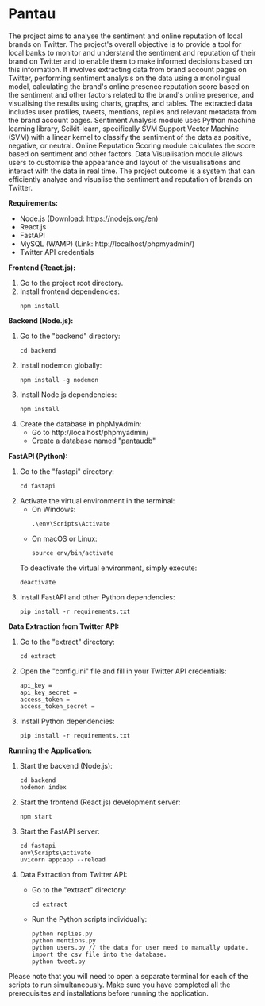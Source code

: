# Pantau
The project aims to analyse the sentiment and online reputation of local brands on Twitter. The project's overall objective is to provide a tool for local banks to monitor and understand the sentiment and reputation of their brand on Twitter and to enable them to make informed decisions based on this information. It involves extracting data from brand account pages on Twitter, performing sentiment analysis on the data using a monolingual model, calculating the brand's online presence reputation score based on the sentiment and other factors related to the brand's online presence, and visualising the results using charts, graphs, and tables. The extracted data includes user profiles, tweets, mentions, replies and relevant metadata from the brand account pages. Sentiment Analysis module uses Python machine learning library, Scikit-learn, specifically SVM Support Vector Machine (SVM) with a linear kernel to classify the sentiment of the data as positive, negative, or neutral. Online Reputation Scoring module calculates the score based on sentiment and other factors. Data Visualisation module allows users to customise the appearance and layout of the visualisations and interact with the data in real time. The project outcome is a system that can efficiently analyse and visualise the sentiment and reputation of brands on Twitter.

**Requirements:**
- Node.js (Download: https://nodejs.org/en)
- React.js
- FastAPI
- MySQL (WAMP) (Link: http://localhost/phpmyadmin/)
- Twitter API credentials

**Frontend (React.js):**
1. Go to the project root directory.
2. Install frontend dependencies:
   ```
   npm install
   ```

**Backend (Node.js):**
1. Go to the "backend" directory:
   ```
   cd backend
   ```
2. Install nodemon globally:
   ```
   npm install -g nodemon
   ```
3. Install Node.js dependencies:
   ```
   npm install
   ```
4. Create the database in phpMyAdmin:
   - Go to http://localhost/phpmyadmin/
   - Create a database named "pantaudb"

**FastAPI (Python):**
1. Go to the "fastapi" directory:
   ```
   cd fastapi
   ```
2. Activate the virtual environment in the terminal:
   - On Windows:
     ```
     .\env\Scripts\Activate
     ```
   - On macOS or Linux:
     ```
     source env/bin/activate
     ```
   To deactivate the virtual environment, simply execute:
   ```
   deactivate
   ```
3. Install FastAPI and other Python dependencies:
   ```
   pip install -r requirements.txt
   ```

**Data Extraction from Twitter API:**
1. Go to the "extract" directory:
   ```
   cd extract
   ```
2. Open the "config.ini" file and fill in your Twitter API credentials:
   ```
   api_key =
   api_key_secret =
   access_token =
   access_token_secret =
   ```
3. Install Python dependencies:
   ```
   pip install -r requirements.txt
   ```

**Running the Application:**
1. Start the backend (Node.js):
   ```
   cd backend
   nodemon index
   ```
2. Start the frontend (React.js) development server:
   ```
   npm start
   ```


3. Start the FastAPI server:
   ```
   cd fastapi
   env\Scripts\activate
   uvicorn app:app --reload
   ```
4. Data Extraction from Twitter API:
   - Go to the "extract" directory:
     ```
     cd extract
     ```
   - Run the Python scripts individually:
     ```
     python replies.py
     python mentions.py
     python users.py // the data for user need to manually update. import the csv file into the database.
     python tweet.py
     ```

Please note that you will need to open a separate terminal for each of the scripts to run simultaneously. Make sure you have completed all the prerequisites and installations before running the application.
